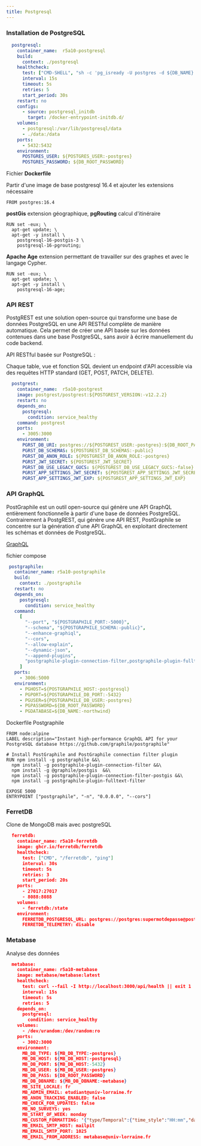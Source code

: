 ```yaml
---
title: Postgresql
---
```


### Installation de PostgreSQL

```yaml
  postgresql:
    container_name:  r5a10-postgresql
    build:
      context: ./postgresql
    healthcheck:
      test: ["CMD-SHELL", "sh -c 'pg_isready -U postgres -d ${DB_NAME}'"]
      interval: 15s
      timeout: 5s
      retries: 5
      start_period: 30s
    restart: no
    configs:
      - source: postgresql_initdb
        target: /docker-entrypoint-initdb.d/
    volumes:
      - postgresql:/var/lib/postgresql/data
      - ./data:/data
    ports:
      - 5432:5432
    environment:
      POSTGRES_USER: ${POSTGRES_USER:-postgres}
      POSTGRES_PASSWORD: ${DB_ROOT_PASSWORD}
```

Fichier **Dockerfile**

Partir d'une image de base postgresql 16.4 et ajouter les extensions nécessaire

```
FROM postgres:16.4
```

**postGis** extension géographique, **pgRouting** calcul d'itinéraire

```
RUN set -eux; \
  apt-get update; \
  apt-get -y install \
    postgresql-16-postgis-3 \
    postgresql-16-pgrouting;
```

**Apache Age** extension permettant de travailler sur des graphes et avec le langage Cypher.

```
RUN set -eux; \
  apt-get update; \
  apt-get -y install \
    postgresql-16-age;
```

### API REST

PostgREST est une solution open-source qui transforme une base de données PostgreSQL en une API RESTful complète de manière automatique. Cela permet de créer une API basée sur les données contenues dans une base PostgreSQL, sans avoir à écrire manuellement du code backend. 

API RESTful basée sur PostgreSQL :

Chaque table, vue et fonction SQL devient un endpoint d'API accessible via des requêtes HTTP standard (GET, POST, PATCH, DELETE).

```yaml
  postgrest:
    container_name:  r5a10-postgrest
    image: postgrest/postgrest:${POSTGREST_VERSION:-v12.2.2}
    restart: no
    depends_on:
      postgresql:
        condition: service_healthy
    command: postgrest
    ports:
      - 3005:3000
    environment:
      PGRST_DB_URI: postgres://${POSTGREST_USER:-postgres}:${DB_ROOT_PASSWORD}@${POSTGREST_HOST:-postgresql}:${POSTGREST_DB_PORT:-5432}/${DB_NAME:-northwind}
      PGRST_DB_SCHEMAS: ${POSTGREST_DB_SCHEMAS:-public}
      PGRST_DB_ANON_ROLE: ${POSTGREST_DB_ANON_ROLE:-postgres}
      PGRST_JWT_SECRET: ${POSTGREST_JWT_SECRET}
      PGRST_DB_USE_LEGACY_GUCS: ${POSTGREST_DB_USE_LEGACY_GUCS:-false}
      PGRST_APP_SETTINGS_JWT_SECRET: ${POSTGREST_APP_SETTINGS_JWT_SECRET}
      PGRST_APP_SETTINGS_JWT_EXP: ${POSTGREST_APP_SETTINGS_JWT_EXP}
```

### API GraphQL

PostGraphile est un outil open-source qui génère une API GraphQL entièrement fonctionnelle à partir d'une base de données PostgreSQL. Contrairement à PostgREST, qui génère une API REST, PostGraphile se concentre sur la génération d'une API GraphQL en exploitant directement les schémas et données de PostgreSQL.

[GraphQL](graphe/graphql)

fichier compose

```yaml
 postgraphile:
   container_name: r5a10-postgraphile
   build:
     context: ./postgraphile
   restart: no
   depends_on:
     postgresql:
       condition: service_healthy
   command:
     [
       "--port", "${POSTGRAPHILE_PORT:-5000}",
       "--schema", "${POSTGRAPHILE_SCHEMA:-public}",
       "--enhance-graphiql",
       "--cors",
       "--allow-explain",
       "--dynamic-json",
       "--append-plugins",
       "postgraphile-plugin-connection-filter,postgraphile-plugin-fulltext-filter,@graphile/postgis,postgraphile-plugin-connection-filter-postgis"
     ]
   ports:
     - 3006:5000
   environment:
     - PGHOST=${POSTGRAPHILE_HOST:-postgresql}
     - PGPORT=${POSTGRAPHILE_DB_PORT:-5432}
     - PGUSER=${POSTGRAPHILE_DB_USER:-postgres}
     - PGPASSWORD=${DB_ROOT_PASSWORD}
     - PGDATABASE=${DB_NAME:-northwind}
```

Dockerfile Postgraphile

```
FROM node:alpine
LABEL description="Instant high-performance GraphQL API for your PostgreSQL database https://github.com/graphile/postgraphile"

# Install PostGraphile and PostGraphile connection filter plugin
RUN npm install -g postgraphile &&\
  npm install -g postgraphile-plugin-connection-filter &&\
  npm install -g @graphile/postgis  &&\
  npm install -g postgraphile-plugin-connection-filter-postgis &&\
  npm install -g postgraphile-plugin-fulltext-filter

EXPOSE 5000
ENTRYPOINT ["postgraphile", "-n", "0.0.0.0", "--cors"]
```

### FerretDB

Clone de MongoDB mais avec postgreSQL

```json
  ferretdb:
    container_name: r5a10-ferretdb
    image: ghcr.io/ferretdb/ferretdb
    healthcheck:
      test: ["CMD", "/ferretdb", "ping"]
      interval: 30s
      timeout: 5s
      retries: 3
      start_period: 20s
    ports:
      - 27017:27017
      - 8088:8088
    volumes:
      - ferretdb:/state
    environment:
      FERRETDB_POSTGRESQL_URL: postgres://postgres:supermotdepasse@postgresql:5432/ferretdb
      FERRETDB_TELEMETRY: disable
```

### Metabase

Analyse des données


```json
  metabase:
    container_name: r5a10-metabase
    image: metabase/metabase:latest
    healthcheck:
      test: curl --fail -I http://localhost:3000/api/health || exit 1
      interval: 15s
      timeout: 5s
      retries: 5
    depends_on:
      postgresql:
        condition: service_healthy
    volumes:
      - /dev/urandom:/dev/random:ro
    ports:
      - 3002:3000
    environment:
      MB_DB_TYPE: ${MB_DB_TYPE:-postgres}
      MB_DB_HOST: ${MB_DB_HOST:-postgresql}
      MB_DB_PORT: ${MB_DB_HOST:-5432}
      MB_DB_USER: ${MB_DB_USER:-postgres}
      MB_DB_PASS: ${DB_ROOT_PASSWORD}
      MB_DB_DBNAME: ${MB_DB_DBNAME:-metabase}
      MB_SITE_LOCALE: fr
      MB_ADMIN_EMAIL: etudiant@univ-lorraine.fr
      MB_ANON_TRACKING_ENABLED: false
      MB_CHECK_FOR_UPDATES: false
      MB_NO_SURVEYS: yes
      MB_START_OF_WEEK: monday
      MB_CUSTOM_FORMATTING: '{"type/Temporal":{"time_style":"HH:mm","date_style":"D MMMM, YYYY","date_abbreviate":true},"type/Currency":{"currency":"EUR"},"type/Number":{"number_separators":", "}}'
      MB_EMAIL_SMTP_HOST: mailpit
      MB_EMAIL_SMTP_PORT: 1025
      MB_EMAIL_FROM_ADDRESS: metabase@univ-lorraine.fr
```
